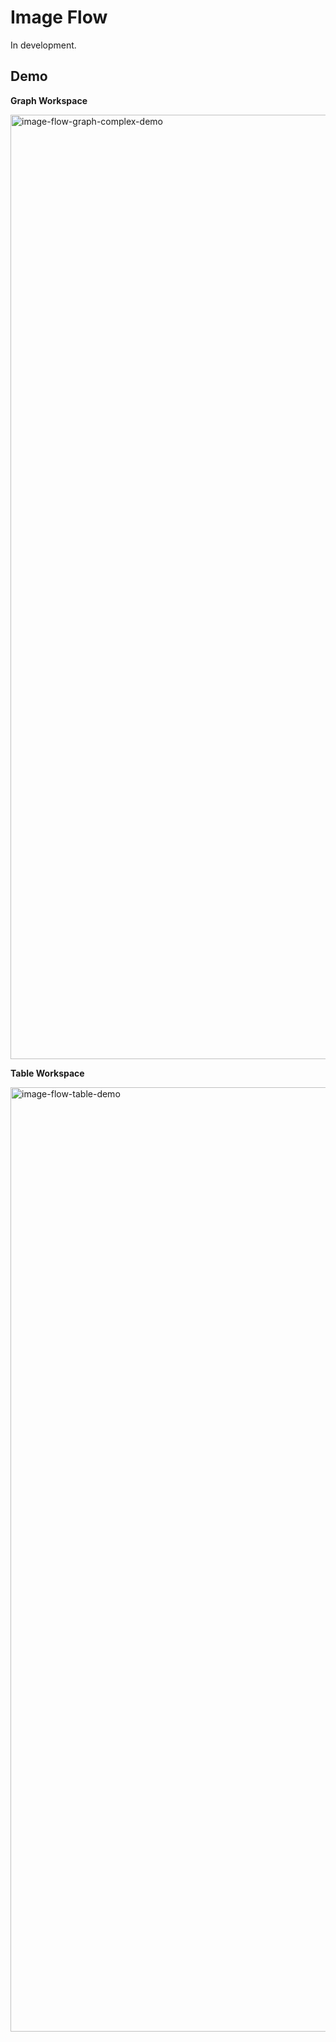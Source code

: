 # Image Flow

In development.

## Demo

**Graph Workspace**

<img width="1511" alt="image-flow-graph-complex-demo" src="https://github.com/artizon-io/image-flow/assets/86842365/f1e87e83-a1f1-445b-99bb-2fc2d3c73012">

**Table Workspace**

<img width="1511" alt="image-flow-table-demo" src="https://github.com/artizon-io/image-flow/assets/86842365/fe45d301-e717-4bfe-836b-4e66e8a693b3">
